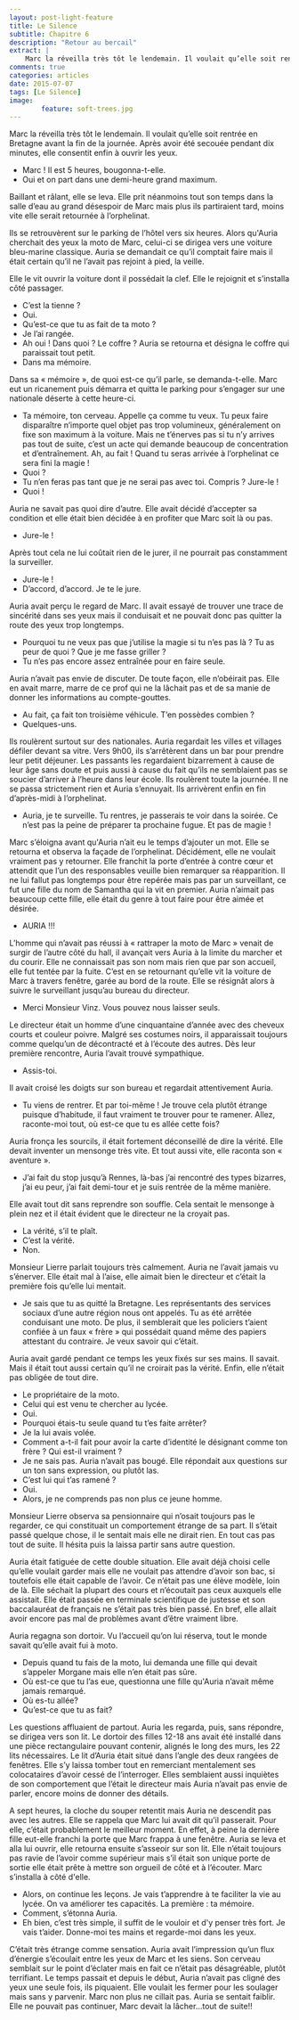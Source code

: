 ```yaml
---
layout: post-light-feature
title: Le Silence
subtitle: Chapitre 6
description: "Retour au bercail"
extract: |
    Marc la réveilla très tôt le lendemain. Il voulait qu’elle soit rentrée en Bretagne avant la fin de la journée. Après avoir été secouée pendant dix minutes, elle consentit enfin à ouvrir les yeux.
comments: true
categories: articles
date: 2015-07-07
tags: [Le Silence]
image: 
        feature: soft-trees.jpg
---
```

Marc la réveilla très tôt le lendemain. Il voulait qu’elle soit rentrée en Bretagne avant la fin de la journée. Après avoir été secouée pendant dix minutes, elle consentit enfin à ouvrir les yeux.

- Marc ! Il est 5 heures, bougonna-t-elle.
- Oui et on part dans une demi-heure grand maximum.

Baillant et râlant, elle se leva. Elle prit néanmoins tout son temps dans la salle d’eau au grand désespoir de Marc mais plus ils partiraient tard, moins vite elle serait retournée à l’orphelinat.

Ils se retrouvèrent sur le parking de l’hôtel vers six heures. Alors qu'Auria cherchait des yeux la moto de Marc, celui-ci se dirigea vers une voiture bleu-marine classique. Auria se demandait ce qu’il comptait faire mais il était certain qu’il ne l’avait pas rejoint à pied, la veille.

Elle le vit ouvrir la voiture dont il possédait la clef. Elle le rejoignit et s’installa côté passager.

- C’est la tienne ?
- Oui.
- Qu’est-ce que tu as fait de ta moto ?
- Je l’ai rangée.
- Ah oui ! Dans quoi ? Le coffre ?
Auria se retourna et désigna le coffre qui paraissait tout petit.
- Dans ma mémoire.

Dans sa « mémoire », de quoi est-ce qu’il parle, se demanda-t-elle. Marc eut un ricanement puis démarra et quitta le parking pour s’engager sur une nationale déserte à cette heure-ci.

- Ta mémoire, ton cerveau. Appelle ça comme tu veux. Tu peux faire disparaître n’importe quel objet pas trop volumineux, généralement on fixe son maximum à la voiture. Mais ne t’énerves pas si tu n’y arrives pas tout de suite, c’est un acte qui demande beaucoup de concentration et d’entraînement. Ah, au fait ! Quand tu seras arrivée à l’orphelinat ce sera fini la magie !
- Quoi ?
- Tu n’en feras pas tant que je ne serai pas avec toi. Compris ? Jure-le !
- Quoi !

Auria ne savait pas quoi dire d’autre. Elle avait décidé d’accepter sa condition et elle était bien décidée à en profiter que Marc soit là ou pas.

- Jure-le !

Après tout cela ne lui coûtait rien de le jurer, il ne pourrait pas constamment la surveiller.

- Jure-le !
- D’accord, d’accord. Je te le jure.

Auria avait perçu le regard de Marc. Il avait essayé de trouver une trace de sincérité dans ses yeux mais il conduisait et ne pouvait donc pas quitter la route des yeux trop longtemps.

- Pourquoi tu ne veux pas que j’utilise la magie si tu n’es pas là ? Tu as peur de quoi ? Que je me fasse griller ?
- Tu n’es pas encore assez entraînée pour en faire seule.

Auria n’avait pas envie de discuter. De toute façon, elle n’obéirait pas. Elle en avait marre, marre de ce prof qui ne la lâchait pas et de sa manie de donner les informations au compte-gouttes.

- Au fait, ça fait ton troisième véhicule. T’en possèdes combien ?
- Quelques-uns.

Ils roulèrent surtout sur des nationales. Auria regardait les villes et villages défiler devant sa vitre. Vers 9h00, ils s’arrêtèrent dans un bar pour prendre leur petit déjeuner. Les passants les regardaient bizarrement à cause de leur âge sans doute et puis aussi à cause du fait qu’ils ne semblaient pas se soucier d’arriver à l’heure dans leur école.
Ils roulèrent toute la journée. Il ne se passa strictement rien et Auria s’ennuyait. Ils arrivèrent enfin en fin d’après-midi à l’orphelinat.

- Auria, je te surveille. Tu rentres, je passerais te voir dans la soirée. Ce n’est pas la peine de préparer ta prochaine fugue. Et pas de magie !

Marc s’éloigna avant qu'Auria n’ait eu le temps d’ajouter un mot. Elle se retourna et observa la façade de l’orphelinat. Décidément, elle ne voulait vraiment pas y retourner. Elle franchit la porte d’entrée à contre cœur et attendit que l’un des responsables veuille bien remarquer sa réapparition. Il ne lui fallut pas longtemps pour être repérée mais pas par un surveillant, ce fut une fille du nom de Samantha qui la vit en premier. Auria n’aimait pas beaucoup cette fille, elle était du genre à tout faire pour être aimée et désirée.

- AURIA !!!

L’homme qui n’avait pas réussi à « rattraper la moto de Marc » venait de surgir de l’autre côté du hall, il avançait vers Auria à la limite du marcher et du courir. Elle ne connaissait pas son nom mais rien que par son accueil, elle fut tentée par la fuite. C’est en se retournant qu’elle vit la voiture de Marc à travers fenêtre, garée au bord de la route. Elle se résignât alors à suivre le surveillant jusqu’au bureau du directeur.

- Merci Monsieur Vinz. Vous pouvez nous laisser seuls.

Le directeur était un homme d’une cinquantaine d’année avec des cheveux courts et couleur poivre. Malgré ses costumes noirs, il apparaissait toujours comme quelqu’un de décontracté et à l’écoute des autres. Dès leur première rencontre, Auria l’avait trouvé sympathique.

- Assis-toi.

Il avait croisé les doigts sur son bureau et regardait attentivement Auria.

- Tu viens de rentrer. Et par toi-même ! Je trouve cela plutôt étrange puisque d’habitude, il faut vraiment te trouver pour te ramener. Allez, raconte-moi tout, où est-ce que tu es allée cette fois?

Auria fronça les sourcils, il était fortement déconseillé de dire la vérité. Elle devait inventer un mensonge très vite. Et tout aussi vite, elle raconta son « aventure ».

- J’ai fait du stop jusqu’à Rennes, là-bas j’ai rencontré des types bizarres, j’ai eu peur, j’ai fait demi-tour et je suis rentrée de la même manière.

Elle avait tout dit sans reprendre son souffle. Cela sentait le mensonge à plein nez et il était évident que le directeur ne la croyait pas.

- La vérité, s’il te plaît.
- C’est la vérité.
- Non.

Monsieur Lierre parlait toujours très calmement. Auria ne l’avait jamais vu s’énerver. Elle était mal à l’aise, elle aimait bien le directeur et c’était la première fois qu’elle lui mentait.

- Je sais que tu as quitté la Bretagne. Les représentants des services sociaux d’une autre région nous ont appelés. Tu as été arrêtée conduisant une moto. De plus, il semblerait que les policiers t’aient confiée à un faux « frère » qui possédait quand même des papiers attestant du contraire. Je veux savoir qui c’était.

Auria avait gardé pendant ce temps les yeux fixés sur ses mains. Il savait. Mais il était tout aussi certain qu’il ne croirait pas la vérité. Enfin, elle n’était pas obligée de tout dire.

- Le propriétaire de la moto.
- Celui qui est venu te chercher au lycée.
- Oui.
- Pourquoi étais-tu seule quand tu t’es faite arrêter?
- Je la lui avais volée.
- Comment a-t-il fait pour avoir la carte d’identité le désignant comme ton frère ? Qui est-il vraiment ?
- Je ne sais pas.
Auria n’avait pas bougé. Elle répondait aux questions sur un ton sans expression, ou plutôt las.
- C’est lui qui t’as ramené ?
- Oui.
- Alors, je ne comprends pas non plus ce jeune homme.

Monsieur Lierre observa sa pensionnaire qui n’osait toujours pas le regarder, ce qui constituait un comportement étrange de sa part. Il s’était passé quelque chose, il le sentait mais elle ne dirait rien. En tout cas pas tout de suite. Il hésita puis la laissa partir sans autre question.

Auria était fatiguée de cette double situation. Elle avait déjà choisi celle qu’elle voulait garder mais elle ne voulait pas attendre d’avoir son bac, si toutefois elle était capable de l’avoir. Ce n’était pas une élève modèle, loin de là. Elle séchait la plupart des cours et n’écoutait pas ceux auxquels elle assistait. Elle était passée en terminale scientifique de justesse et son baccalauréat de français ne s’était pas très bien passé. En bref, elle allait avoir encore pas mal de problèmes avant d’être vraiment libre.

Auria regagna son dortoir. Vu l’accueil qu’on lui réserva, tout le monde savait qu’elle avait fui à moto.

- Depuis quand tu fais de la moto, lui demanda une fille qui devait s’appeler Morgane mais elle n’en était pas sûre.
- Où est-ce que tu l’as eue, questionna une fille qu'Auria n’avait même jamais remarqué.
- Où es-tu allée?
- Qu’est-ce que tu as fait?

Les questions affluaient de partout. Auria les regarda, puis, sans répondre, se dirigea vers son lit. Le dortoir des filles 12-18 ans avait été installé dans une pièce rectangulaire pouvant contenir, alignés le long des murs, les 22 lits nécessaires. Le lit d’Auria était situé dans l’angle des deux rangées de fenêtres. Elle s’y laissa tomber tout en remerciant mentalement ses colocataires d’avoir cessé de l’interroger. Elles semblaient aussi inquiètes de son comportement que l’était le directeur mais Auria n’avait pas envie de parler, encore moins de donner des détails.

A sept heures, la cloche du souper retentit mais Auria ne descendit pas avec les autres. Elle se rappela que Marc lui avait dit qu’il passerait. Pour elle, c’était probablement le meilleur moment. En effet, à peine la dernière fille eut-elle franchi la porte que Marc frappa à une fenêtre. Auria se leva et alla lui ouvrir, elle retourna ensuite s’asseoir sur son lit. Elle n’était toujours pas ravie de l’avoir comme supérieur mais s’il était son unique porte de sortie elle était prête à mettre son orgueil de côté et à l’écouter.
Marc s’installa à côté d'elle.

- Alors, on continue les leçons. Je vais t’apprendre à te faciliter la vie au lycée. On va améliorer tes capacités. La première : ta mémoire.
- Comment, s’étonna Auria.
- Eh bien, c’est très simple, il suffit de le vouloir et d'y penser très fort. Je vais t’aider. Donne-moi tes mains et regarde-moi dans les yeux.

C’était très étrange comme sensation. Auria avait l’impression qu’un flux d’énergie s’écoulait entre les yeux de Marc et les siens. Son cerveau semblait sur le point d’éclater mais en fait ce n’était pas désagréable, plutôt terrifiant. Le temps passait et depuis le début, Auria n’avait pas cligné des yeux une seule fois, ils piquaient. Elle voulait les fermer pour les soulager mais sans y parvenir. Marc non plus ne cillait pas. Auria se sentait faiblir. Elle ne pouvait pas continuer, Marc devait la lâcher…tout de suite!!
